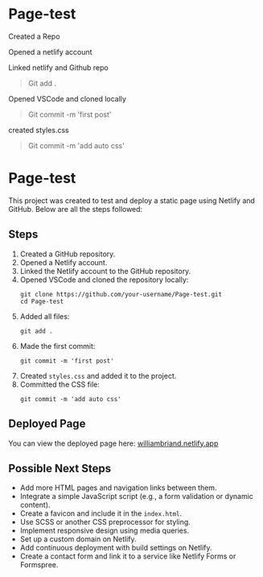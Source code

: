 # Page-test

Created a Repo

Opened a netlify account

Linked netlify and Github repo

>Git add . 

Opened VSCode and cloned locally

>Git commit -m 'first post' 


created styles.css

>Git commit -m 'add auto css' 
# Page-test

This project was created to test and deploy a static page using Netlify and GitHub. Below are all the steps followed:

## Steps

1. Created a GitHub repository.
2. Opened a Netlify account.
3. Linked the Netlify account to the GitHub repository.
4. Opened VSCode and cloned the repository locally:
   ```
   git clone https://github.com/your-username/Page-test.git
   cd Page-test
   ```
5. Added all files:
   ```
   git add .
   ```
6. Made the first commit:
   ```
   git commit -m 'first post'
   ```
7. Created `styles.css` and added it to the project.
8. Committed the CSS file:
   ```
   git commit -m 'add auto css'
   ```

## Deployed Page

You can view the deployed page here: [williambriand.netlify.app](https://your-netlify-site.netlify.app)

## Possible Next Steps

- Add more HTML pages and navigation links between them.
- Integrate a simple JavaScript script (e.g., a form validation or dynamic content).
- Create a favicon and include it in the `index.html`.
- Use SCSS or another CSS preprocessor for styling.
- Implement responsive design using media queries.
- Set up a custom domain on Netlify.
- Add continuous deployment with build settings on Netlify.
- Create a contact form and link it to a service like Netlify Forms or Formspree.